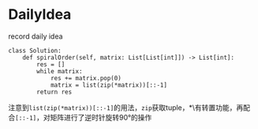 # DailyIdea

record daily idea

```
class Solution:
    def spiralOrder(self, matrix: List[List[int]]) -> List[int]:
        res = []
        while matrix:
            res += matrix.pop(0)
            matrix = list(zip(*matrix))[::-1]
        return res
```

注意到`list(zip(*matrix))[::-1]`的用法，`zip`获取tuple，\*\有转置功能，再配合`[::-1]`，对矩阵进行了逆时针旋转90°的操作
